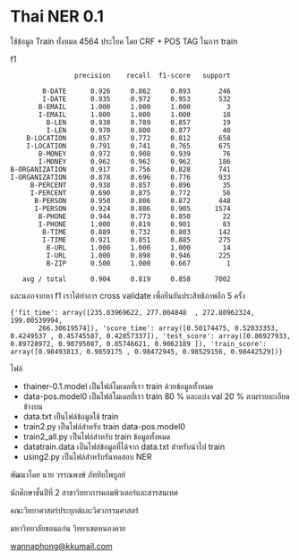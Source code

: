 # Thai NER 0.1

ใช้ข้อมูล Train ทั้งหมด 4564 ประโยค โดย CRF + POS TAG ในการ train



f1

```
                precision    recall  f1-score   support

        B-DATE      0.926     0.862     0.893       246
        I-DATE      0.935     0.972     0.953       532
       B-EMAIL      1.000     1.000     1.000         3
       I-EMAIL      1.000     1.000     1.000        18
         B-LEN      0.938     0.789     0.857        19
         I-LEN      0.970     0.800     0.877        40
    B-LOCATION      0.857     0.772     0.812       658
    I-LOCATION      0.791     0.741     0.765       675
       B-MONEY      0.972     0.908     0.939        76
       I-MONEY      0.962     0.962     0.962       186
B-ORGANIZATION      0.917     0.756     0.828       741
I-ORGANIZATION      0.878     0.696     0.776       933
     B-PERCENT      0.938     0.857     0.896        35
     I-PERCENT      0.690     0.875     0.772        56
      B-PERSON      0.950     0.806     0.872       448
      I-PERSON      0.924     0.886     0.905      1574
       B-PHONE      0.944     0.773     0.850        22
       I-PHONE      1.000     0.819     0.901        83
        B-TIME      0.889     0.732     0.803       142
        I-TIME      0.921     0.851     0.885       275
         B-URL      1.000     1.000     1.000        14
         I-URL      1.000     0.898     0.946       225
         B-ZIP      0.500     1.000     0.667         1

   avg / total      0.904     0.819     0.858      7002
```

และนอกจากหา f1 เราได้ทำการ cross validate เพื่อยืนยันประสิทธิภาพอีก 5 ครั้ง

```
{'fit_time': array([235.03969622, 277.004848  , 272.80962324, 199.00539994,
       266.30619574]), 'score_time': array([0.50174475, 0.52033353, 0.4249537 , 0.45745587, 0.42857337]), 'test_score': array([0.86927933, 0.89728972, 0.90795087, 0.85746621, 0.9062189 ]), 'train_score': array([0.98493813, 0.9859175 , 0.98472945, 0.98529156, 0.98442529])}
```

ไฟล์

- thainer-0.1.model เป็นไฟล์โมเดลที่เรา train ด้วยข้อมูลทั้งหมด
- data-pos.model0 เป็นไฟล์โมเดลที่เรา train 80 % และแบ่ง val 20 % ตามรายละเอียดข้างบน
- data.txt เป็นไฟล์ข้อมูลใช้ train
- train2.py เป็นไฟล์สำหรับ train data-pos.model0
- train2_all.py เป็นไฟล์สำหรับ train ข้อมูลทั้งหมด
- datatrain.data เป็นไฟล์ข้อมูลที่ได้จาก data.txt สำหรับนำไป train
- using2.py เป็นไฟล์สำหรับรันทดสอบ NER



พัฒนาโดย นาย วรรณพงษ์  ภัททิยไพบูลย์

นักศึกษาชั้นปีที่ 2 สาขาวิทยาการคอมพิวเตอร์และสารสนเทศ

คณะวิทยาศาสตร์ประยุกต์และวิศวกรรมศาสตร์

มหาวิทยาลัยขอนแก่น วิทยาเขตหนองคาย

<wannaphong@kkumail.com>